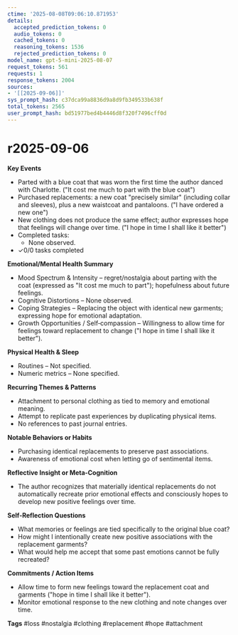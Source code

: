 ```yaml
---
ctime: '2025-08-08T09:06:10.871953'
details:
  accepted_prediction_tokens: 0
  audio_tokens: 0
  cached_tokens: 0
  reasoning_tokens: 1536
  rejected_prediction_tokens: 0
model_name: gpt-5-mini-2025-08-07
request_tokens: 561
requests: 1
response_tokens: 2004
sources:
- '[[2025-09-06]]'
sys_prompt_hash: c37dca99a8836d9a8d9fb349533b638f
total_tokens: 2565
user_prompt_hash: bd51977bed4b4446d8f320f7496cff0d
---
```

# r2025-09-06

**Key Events**
- Parted with a blue coat that was worn the first time the author danced with Charlotte. ("It cost me much to part with the blue coat")
- Purchased replacements: a new coat "precisely similar" (including collar and sleeves), plus a new waistcoat and pantaloons. ("I have ordered a new one")
- New clothing does not produce the same effect; author expresses hope that feelings will change over time. ("I hope in time I shall like it better")
- Completed tasks:
  - None observed.
- ✓0/0 tasks completed

**Emotional/Mental Health Summary**
- Mood Spectrum & Intensity – regret/nostalgia about parting with the coat (expressed as "It cost me much to part"); hopefulness about future feelings.
- Cognitive Distortions – None observed.
- Coping Strategies – Replacing the object with identical new garments; expressing hope for emotional adaptation.
- Growth Opportunities / Self‑compassion – Willingness to allow time for feelings toward replacement to change ("I hope in time I shall like it better").

**Physical Health & Sleep**
- Routines – Not specified.
- Numeric metrics – None specified.

**Recurring Themes & Patterns**
- Attachment to personal clothing as tied to memory and emotional meaning.
- Attempt to replicate past experiences by duplicating physical items.
- No references to past journal entries.

**Notable Behaviors or Habits**
- Purchasing identical replacements to preserve past associations.
- Awareness of emotional cost when letting go of sentimental items.

**Reflective Insight or Meta‑Cognition**
- The author recognizes that materially identical replacements do not automatically recreate prior emotional effects and consciously hopes to develop new positive feelings over time.

**Self‑Reflection Questions**
- What memories or feelings are tied specifically to the original blue coat?
- How might I intentionally create new positive associations with the replacement garments?
- What would help me accept that some past emotions cannot be fully recreated?

**Commitments / Action Items**
- Allow time to form new feelings toward the replacement coat and garments ("hope in time I shall like it better").
- Monitor emotional response to the new clothing and note changes over time.

**Tags**
#loss #nostalgia #clothing #replacement #hope #attachment